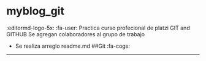 #  myblog_git 
:editormd-logo-5x:
:fa-user: 
Practica curso profecional de platzi GIT and GITHUB
Se agregan colaboradores al grupo de trabajo
- Se realiza arreglo readme.md
##Git 
:fa-cogs:
------------
